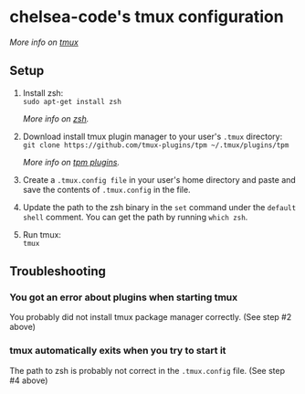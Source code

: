 # chelsea-code's tmux configuration
*More info on [tmux](https://github.com/tmux.)*

## Setup
1. Install zsh:  
`sudo apt-get install zsh`  

    *More info on [zsh](https://www.zsh.org/).*  
    
1. Download install tmux plugin manager to your user's `.tmux` directory:  
`git clone https://github.com/tmux-plugins/tpm ~/.tmux/plugins/tpm`  

    *More info on [tpm plugins](https://github.com/tmux-plugins/tpm).*

1. Create a `.tmux.config file` in your user's home directory and paste and save the contents of `.tmux.config` in the file.

1. Update the path to the zsh binary in the `set` command under the `default shell` comment. You can get the path by running `which zsh`.

1. Run tmux:  
`tmux`

## Troubleshooting
### You got an error about plugins when starting tmux
You probably did not install tmux package manager correctly. (See step #2 above)
### tmux automatically exits when you try to start it
The path to zsh is probably not correct in the `.tmux.config` file. (See step #4 above)
